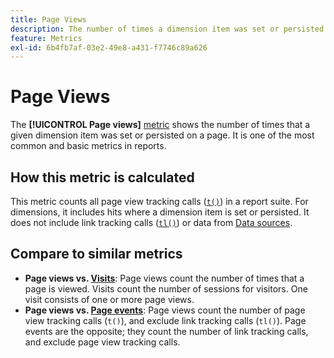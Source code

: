 ```yaml
---
title: Page Views
description: The number of times a dimension item was set or persisted in Adobe Analytics.
feature: Metrics
exl-id: 6b4fb7af-03e2-49e8-a431-f7746c89a626
---
```

# Page Views

The **[!UICONTROL Page views]** [metric](overview.md) shows the number of times that a given dimension item was set or persisted on a page. It is one of the most common and basic metrics in reports.

## How this metric is calculated

This metric counts all page view tracking calls ([`t()`](/help/implement/vars/functions/t-method.md)) in a report suite. For dimensions, it includes hits where a dimension item is set or persisted. It does not include link tracking calls ([`tl()`](/help/implement/vars/functions/tl-method.md)) or data from [Data sources](/help/import/data-sources/overview.md).

## Compare to similar metrics

* **Page views vs. [Visits](visits.md)**: Page views count the number of times that a page is viewed. Visits count the number of sessions for visitors. One visit consists of one or more page views.
* **Page views vs. [Page events](page-events.md)**: Page views count the number of page view tracking calls (`t()`), and exclude link tracking calls (`tl()`). Page events are the opposite; they count the number of link tracking calls, and exclude page view tracking calls.
